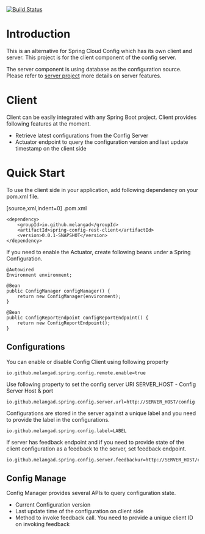 [![Build Status](https://dev.azure.com/melanga0355/Spring%20Config%20Server/_apis/build/status/melangad.spring-config-rest-server?branchName=master)](https://dev.azure.com/melanga0355/Spring%20Config%20Server/_build/latest?definitionId=1&branchName=master)

# Introduction
This is an alternative for Spring Cloud Config which has its own client and server. This project is for the client component of the config server.

The server component is using database as the configuration source. Please refer to [server project](https://github.com/melangad/spring-config-rest-server) more details on server features.

# Client
Client can be easily integrated with any Spring Boot project. Client provides following features at the moment.

* Retrieve latest configurations from the Config Server
* Actuator endpoint to query the configuration version and last update timestamp on the client side

# Quick Start
To use the client side in your application, add following dependency on your pom.xml file.

[source,xml,indent=0]
.pom.xml
```
<dependency>
    <groupId>io.github.melangad</groupId>
    <artifactId>spring-config-rest-client</artifactId>
    <version>0.0.1-SNAPSHOT</version>
</dependency>
```

If you need to enable the Actuator, create following beans under a Spring Configuration.

```
@Autowired
Environment environment;

@Bean
public ConfigManager configManager() {
    return new ConfigManager(environment);
}

@Bean
public ConfigReportEndpoint configReportEndpoint() {
    return new ConfigReportEndpoint();
}
```

## Configurations
You can enable or disable Config Client using following property
```
io.github.melangad.spring.config.remote.enable=true
```

Use following property to set the config server URI
SERVER_HOST - Config Server Host & port
```
io.github.melangad.spring.config.server.url=http://SERVER_HOST/config
```

Configurations are stored in the server against a unique label and you need to provide the label in the configurations.
```
io.github.melangad.spring.config.label=LABEL
```
If server has feedback endpoint and if you need to provide state of the client configuration as a feedback to the server, set feedback endpoint.
```
io.github.melangad.spring.config.server.feedbackur=http://SERVER_HOST/config/feedback
```
## Config Manage
Config Manager provides several APIs to query configuration state.
* Current Configuration version
* Last update time of the configuration on client side
* Method to invoke feedback call. You need to provide a unique client ID on invoking feedback